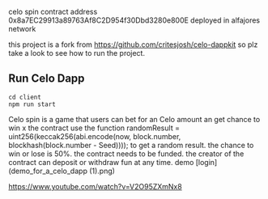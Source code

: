 celo spin contract address 0x8a7EC29913a89763Af8C2D954f30Dbd3280e800E deployed in alfajores network 

this project is a fork from https://github.com/critesjosh/celo-dappkit so plz take a look to see how to run the project.
## Run Celo Dapp 

```
cd client 
npm run start
```
Celo spin is a game that users can bet for an Celo amount an get  chance to win x
 the contract use the function randomResult = uint256(keccak256(abi.encode(now, block.number, blockhash(block.number - Seed)))); 
 to get a random result. the chance to win or lose is 50%. the contract needs to be funded. the creator of the contract can deposit or withdraw fun at any time.
demo 
[login](demo_for_a_celo_dapp (1).png)

https://www.youtube.com/watch?v=V2O95ZXmNx8



